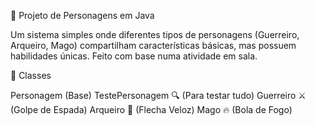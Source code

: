 📌 Projeto de Personagens em Java

Um sistema simples onde diferentes tipos de personagens (Guerreiro, Arqueiro, Mago) compartilham características básicas, mas possuem habilidades únicas. Feito com base numa atividade em sala.

🧩 Classes

Personagem (Base)
TestePersonagem 🔍 (Para testar tudo)
Guerreiro ⚔️ (Golpe de Espada)
Arqueiro 🏹 (Flecha Veloz)
Mago 🔥 (Bola de Fogo)
